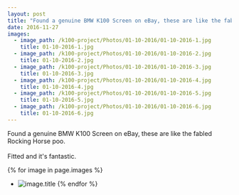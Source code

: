 ```yaml
---
layout: post
title: "Found a genuine BMW K100 Screen on eBay, these are like the fabled Rocking Horse poo."
date: 2016-11-27
images:
  - image_path: /k100-project/Photos/01-10-2016/01-10-2016-1.jpg
    title: 01-10-2016-1.jpg
  - image_path: /k100-project/Photos/01-10-2016/01-10-2016-2.jpg
    title: 01-10-2016-2.jpg
  - image_path: /k100-project/Photos/01-10-2016/01-10-2016-3.jpg
    title: 01-10-2016-3.jpg
  - image_path: /k100-project/Photos/01-10-2016/01-10-2016-4.jpg
    title: 01-10-2016-4.jpg
  - image_path: /k100-project/Photos/01-10-2016/01-10-2016-5.jpg
    title: 01-10-2016-5.jpg
  - image_path: /k100-project/Photos/01-10-2016/01-10-2016-6.jpg
    title: 01-10-2016-6.jpg
---
```

Found a genuine BMW K100 Screen on eBay, these are like the fabled Rocking Horse poo.<br /><br />Fitted and it&#39;s fantastic.﻿

{% for image in page.images %}
* ![image.title](image.image_path)
{% endfor %}